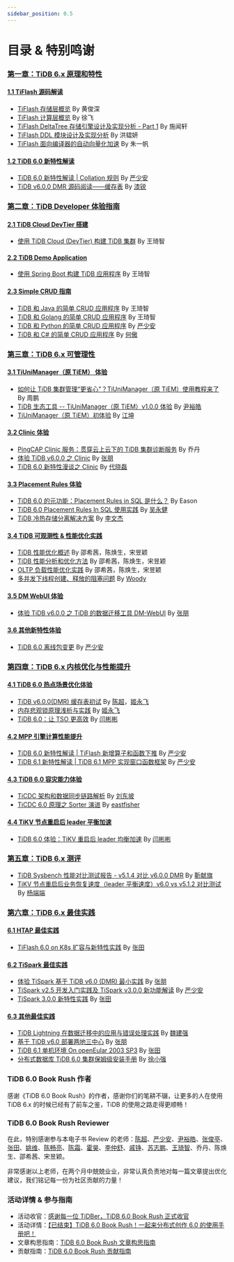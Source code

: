 ```yaml
---
sidebar_position: 0.5
---
```


# 目录 & 特别鸣谢

### [第一章：TiDB 6.x 原理和特性](1-features/index.md)

#### [1.1 TiFlash 源码解读](1-features/1-tiflash-code/index.md)

- [TiFlash 存储层概览](1-features/1-tiflash-code/1-tiflash-storage-overview.md) By 黄俊深
- [TiFlash 计算层概览](1-features/1-tiflash-code/2-tiflash-compute-overview.md) By 徐飞
- [TiFlash DeltaTree 存储引擎设计及实现分析 - Part 1](1-features/1-tiflash-code/3-tiflash-deltatree.md) By 施闻轩
- [TiFlash DDL 模块设计及实现分析](1-features/1-tiflash-code/5-tiflash-ddl-module.md) By 洪韫妍
- [TiFlash 面向编译器的自动向量化加速](1-features/1-tiflash-code/6-tiflash-compiler-aided-vectorization.md) By 朱一帆

#### [1.2 TiDB 6.0 新特性解读](1-features/2-new-features/index.md)

- [TiDB 6.0 新特性解读 | Collation 规则](1-features/2-new-features/1-new-collation.md) By [严少安](https://tidb.net/u/ShawnYan/post/all)
- [TiDB v6.0.0 DMR 源码阅读——缓存表](1-features/2-new-features/2-new-cache-tables.md) By [漆锐](https://tidb.net/u/CuteRay/answer)

### [第二章：TiDB Developer 体验指南](2-developer-guide/index.md)

#### [2.1 TiDB Cloud DevTier 搭建](2-developer-guide/1-cloud-devtier/index.md)

- [使用 TiDB Cloud (DevTier) 构建 TiDB 集群](2-developer-guide/1-cloud-devtier/1-build-cluster-in-cloud.md) By 王琦智

#### [2.2 TiDB Demo Application](2-developer-guide/2-demo-app/index.md)

- [使用 Spring Boot 构建 TiDB 应用程序](2-developer-guide/2-demo-app/1-sample-application-spring-boot.md) By 王琦智

#### [2.3 Simple CRUD 指南](2-developer-guide/3-simple-crud/index.md)

- [TiDB 和 Java 的简单 CRUD 应用程序](2-developer-guide/3-simple-crud/1-sample-application-java.md) By 王琦智
- [TiDB 和 Golang 的简单 CRUD 应用程序](2-developer-guide/3-simple-crud/2-sample-application-golang.md) By 王琦智
- [TiDB 和 Python 的简单 CRUD 应用程序](2-developer-guide/3-simple-crud/3-sample-application-python.md) By [严少安](https://tidb.net/u/ShawnYan/post/all)
- [TiDB 和 C# 的简单 CRUD 应用程序](2-developer-guide/3-simple-crud/4-sample-application-csharp.md) By [何傲](https://asktug.com/u/hey-hoho/summary)

### [第三章：TiDB 6.x 可管理性](3-manageability/index.md)

#### [3.1 TiUniManager（原 TiEM） 体验](3-manageability/1-tiunimanager-practice/index.md)

- [如何让 TiDB 集群管理“更省心”？TiUniManager（原 TiEM）使用教程来了](3-manageability/1-tiunimanager-practice/1-tiunimanager-course.md) By 周鹏
- [TiDB 生态工具 -- TiUniManager（原 TiEM）v1.0.0 体验](3-manageability/1-tiunimanager-practice/2-tiunimanager.md) By [尹裕皓](https://tidb.net/u/G7尹裕皓/answer)
- [TiUniManager（原 TiEM）初体验](3-manageability/1-tiunimanager-practice/3-experience-tiunimanager.md) By [江坤](https://tidb.net/u/pupillord/answer)

#### [3.2 Clinic 体验](3-manageability/2-clinic-practice/index.md)

- [PingCAP Clinic 服务：贯穿云上云下的 TiDB 集群诊断服务](3-manageability/2-clinic-practice/1-clinic-tidb-cloud.md) By 乔丹
- [体验 TiDB v6.0.0 之 Clinic](3-manageability/2-clinic-practice/2-clinic.md) By [张朋](https://tidb.net/u/边城元元/post/all)
- [TiDB 6.0 新特性漫谈之 Clinic](3-manageability/2-clinic-practice/3-experience-clinic.md) By [代晓磊](https://tidb.net/u/%E4%BB%A3%E6%99%93%E7%A3%8A_Mars/answer)

#### [3.3 Placement Rules 体验](3-manageability/3-placement-rules-practice/index.md)

- [TiDB 6.0 的元功能：Placement Rules in SQL 是什么？](3-manageability/3-placement-rules-practice/1-pr-in-sql.md) By Eason
- [TiDB 6.0 Placement Rules In SQL 使用实践](3-manageability/3-placement-rules-practice/2-placement-rules.md) By [吴永健](https://tidb.net/u/banana_jian)
- [TiDB 冷热存储分离解决方案](3-manageability/3-placement-rules-practice/3-hot-cold-storage.md) By [李文杰](https://tidb.net/u/Jellybean/answer)

#### [3.4 TiDB 可观测性 & 性能优化实践](3-manageability/4-observability-performance-tuning/index.md)

- [TiDB 性能优化概述](3-manageability/4-observability-performance-tuning/1-performance-tuning-overview.md) By 邵希茜，陈焕生，宋昱颖
- [TiDB 性能分析和优化方法](3-manageability/4-observability-performance-tuning/2-performance-tuning-methods.md) By 邵希茜，陈焕生，宋昱颖
- [OLTP 负载性能优化实践](3-manageability/4-observability-performance-tuning/3-performance-tuning-practices.md) By 邵希茜，陈焕生，宋昱颖
- [多并发下线程创建、释放的阻塞问题](3-manageability/4-observability-performance-tuning/4-high-concurrency-thread.md) By [Woody](https://github.com/bestwoody)

#### [3.5 DM WebUI 体验](3-manageability/5-dm-webui/index.md)

- [体验 TiDB v6.0.0 之 TiDB 的数据迁移工具 DM-WebUI](3-manageability/5-dm-webui/1-dm-webui.md) By [张朋](https://tidb.net/u/边城元元/post/all)

#### [3.6 其他新特性体验](3-manageability/6-other-features/index.md)

- [TiDB 6.0 离线包变更](3-manageability/6-other-features/1-offline-package.md) By [严少安](https://tidb.net/u/ShawnYan/post/all)

### [第四章：TiDB 6.x 内核优化与性能提升](4-performance/index.md)

#### [4.1 TiDB 6.0 热点场景优化体验](4-performance/1-hotspot/index.md)

- [TiDB v6.0.0(DMR) 缓存表初试](4-performance/1-hotspot/1-cached-tables.md) By [陈超](https://tidb.net/u/%E5%95%A6%E5%95%A6%E5%95%A6%E5%95%A6%E5%95%A6/post/all)，[姬永飞](https://tidb.net/u/jiyf/post/all)
- [内存悲观锁原理浅析与实践](4-performance/1-hotspot/2-in-memory-pessimistic-locks.md) By [姬永飞](https://tidb.net/u/jiyf/post/all)
- [TiDB 6.0：让 TSO 更高效](4-performance/1-hotspot/3-make-tso-effectively.md) By [闫彬彬](https://tidb.net/u/h5n1/post/all)

#### [4.2 MPP 引擎计算性能提升](4-performance/2-mpp-engine/index.md)

- [TiDB 6.0 新特性解读 | TiFlash 新增算子和函数下推](4-performance/2-mpp-engine/1-tiflash-pushing-down.md) By [严少安](https://tidb.net/u/ShawnYan/post/all) 
- [TiDB 6.1 新特性解读 | TiDB 6.1 MPP 实现窗口函数框架](4-performance/2-mpp-engine/2-mpp-window-functions.md) By [严少安](https://tidb.net/u/ShawnYan/post/all)

#### [4.3 TiDB 6.0 容灾能力体验](4-performance/3-disaster-recovery/index.md)

- [TiCDC 架构和数据同步链路解析](4-performance/3-disaster-recovery/1-ticdc-arch-and-data-replicating.md) By [刘东坡](https://github.com/hi-rustin)
- [TiCDC 6.0 原理之 Sorter 演进](4-performance/3-disaster-recovery/2-ticdc-sorter.md) By [eastfisher](https://tidb.net/u/eastfisher/answer)

#### [4.4 TiKV 节点重启后 leader 平衡加速](4-performance/4-tikv-restart/index.md)

- [TiDB 6.0 体验：TiKV 重启后 leader 均衡加速](4-performance/4-tikv-restart/1-leader-transfer-speedup.md) By [闫彬彬](https://tidb.net/u/h5n1/post/all)

### [第五章：TiDB 6.x 测评](5-benchmark/index.md)

- [TiDB Sysbench 性能对比测试报告 - v5.1.4 对比 v6.0.0 DMR](5-benchmark/1-tidb-sysbench-v6-0-0-v5-1-4.md) By [靳献旗](https://tidb.net/u/mydb/post/all)
- [TiKV 节点重启后业务恢复速度（leader 平衡速度）v6.0 vs v5.1.2 对比测试](5-benchmark/2-tikv-business-recovery.md) By [杨端端](https://tidb.net/u/ngvf/post/all)

### [第六章：TiDB 6.x 最佳实践](6-best-practice/index.md)

#### [6.1 HTAP 最佳实践](6-best-practice/1-htap-practice/index.md)

- [TiFlash 6.0 on K8s 扩容与新特性实践](6-best-practice/1-htap-practice/1-tiflash-6-0-on-k8s.md) By [张田](https://tidb.net/u/%E6%95%B0%E6%8D%AE%E5%B0%8F%E9%BB%91/post/all)

#### [6.2 TiSpark 最佳实践](6-best-practice/2-tispark-practice/index.md)

- [体验 TiSpark 基于 TiDB v6.0 (DMR) 最小实践](6-best-practice/2-tispark-practice/1-tispark.md) By [张朋](https://tidb.net/u/边城元元/post/all)
- [TiSpark v2.5 开发入门实践及 TiSpark v3.0.0 新功能解读](6-best-practice/2-tispark-practice/2-tispark-guide.md) By [严少安](https://tidb.net/u/ShawnYan/post/all)
- [TiSpark 3.0.0 新特性实践](6-best-practice/2-tispark-practice/3-tispark-3-in-action.md) By [张田](https://tidb.net/u/%E6%95%B0%E6%8D%AE%E5%B0%8F%E9%BB%91/post/all)


#### [6.3 其他最佳实践](6-best-practice/3-other-practice/index.md)

- [TiDB Lightning 在数据迁移中的应用与错误处理实践](6-best-practice/3-other-practice/1-tidb-lightning.md) By [魏建强](https://tidb.net/u/seiang/post/all)
- [基于 TiDB v6.0 部署两地三中心](6-best-practice/3-other-practice/2-two-cities-three-datacenters.md) By [张朋](https://tidb.net/u/边城元元/post/all)
- [TiDB 6.1 单机环境 On openEular 2003 SP3](6-best-practice/3-other-practice/3-tidb61-on-openEular2003.md) By [张田](https://tidb.net/u/%E6%95%B0%E6%8D%AE%E5%B0%8F%E9%BB%91/post/all)
- [分布式数据库 TiDB 6.0 集群保姆级安装手册](6-best-practice/3-other-practice/4-TiDB-6-0-installation.md) By [徐小强](https://tidb.net/u/jiekexu/post/all)

### TiDB 6.0 Book Rush 作者

感谢《TiDB 6.0 Book Rush》的作者，感谢你们的笔耕不辍，让更多的人在使用 TiDB 6.x 的时候已经有了前车之鉴，TiDB 的使用之路走得更顺畅！

### TiDB 6.0 Book Rush Reviewer

在此，特别感谢参与本电子书 Review 的老师：[陈超](https://tidb.net/u/%E5%95%A6%E5%95%A6%E5%95%A6%E5%95%A6%E5%95%A6)、[严少安](https://tidb.net/u/ShawnYan)、[尹裕皓](https://tidb.net/u/g7%E5%B0%B9%E8%A3%95%E7%9A%93)、[张俊亭](https://tidb.net/u/dba-kit)、[张田](https://tidb.net/u/%E6%95%B0%E6%8D%AE%E5%B0%8F%E9%BB%91)、[姚维](https://tidb.net/u/wink)、[陈畅亮](https://tidb.net/u/%E5%90%AC%E9%A3%8E%E5%90%B9%E9%9B%A8)、[陈霜](https://tidb.net/u/crazycs520-PingCAP/answer)、[霍昊](https://tidb.net/u/sykp241095)、[李仲舒](https://tidb.net/u/lucien)、[戚铮](https://tidb.net/u/qizheng)、[苏志鹏](https://tidb.net/u/jansu-dev)、[王琦智](https://tidb.net/u/Icemap)、乔丹、陈焕生、邵希茜、宋昱颖。

非常感谢以上老师，在两个月中兢兢业业，非常认真负责地对每一篇文章提出优化建议，我们铭记每一份为社区贡献的力量！

### 活动详情 & 参与指南

- 活动收官：[感谢每一位 TiDBer，TiDB 6.0 Book Rush 正式收官](https://asktug.com/t/topic/812920)
- 活动详情：[【已结束】TiDB 6.0 Book Rush！一起来分布式创作 6.0 的使用手册吧！](7-event-guide/1-event-detail.md)
- 文章构思指南：[TiDB 6.0 Book Rush 文章构思指南](7-event-guide/2-article-guide.md)
- 贡献指南：[TiDB 6.0 Book Rush 贡献指南](7-event-guide/3-contribute-guide.md)